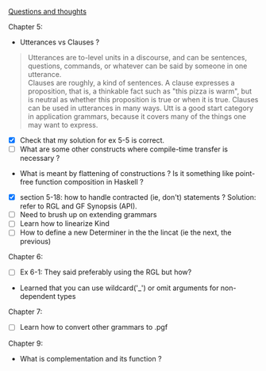 <ins>Questions and thoughts</ins>

Chapter 5:
- Utterances vs Clauses ?  
> Utterances are to-level units in a discourse, and can be sentences, questions, commands, or whatever can be said by someone in one utterance.  
> Clauses are roughly, a kind of sentences. A clause expresses a proposition, that is, a thinkable fact such as "this pizza is warm", but is neutral as whether this proposition is true or when it is true.
> Clauses can be used in utterances in many ways.
> Utt is a good start category in application grammars, because it covers many of the things one may want to express.

- [x] Check that my solution for ex 5-5 is correct.  
- [ ] What are some other constructs where compile-time transfer is necessary ?  
- What is meant by flattening of constructions ? Is it something like point-free function composition in Haskell ?
- [x] section 5-18: how to handle contracted (ie, don't) statements ? Solution: refer to RGL and GF Synopsis (API).
- [ ] Need to brush up on extending grammars 
- [ ] Learn how to linearize Kind 
- [ ] How to define a new Determiner in the the lincat (ie the next, the previous)

Chapter 6:
- [ ] Ex 6-1: They said preferably using the RGL but how? 
- Learned that you can use wildcard('_') or omit arguments for non-dependent types

Chapter 7: 
- [ ] Learn how to convert other grammars to .pgf

Chapter 9:

- What is complementation and its function ?